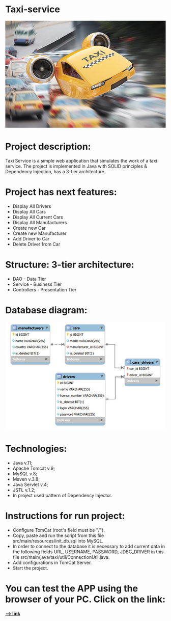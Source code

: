 ﻿# Taxi-service
![taxi_fly.jpg](taxi_fly.jpg)

# Project description:
Taxi Service is a simple web application that simulates the work of a taxi service.
The project is implemented in Java with SOLID principles & Dependency Injection, has a 3-tier architecture.

# Project has next features:
- Display All Drivers
- Display All Cars
- Display All Current Cars
- Display All Manufacturers
- Create new Car
- Create new Manufacturer
- Add Driver to Car
- Delete Driver from Car

# Structure: 3-tier architecture:
- DAO - Data Tier
- Service - Business Tier
- Controllers - Presentation Tier

# Database diagram:
![diagram.jpg](diagram.jpg)

# Technologies:
- Java v.11;
- Apache Tomcat v.9;
- MySQL v.8;
- Maven v.3.8;
- Java Servlet v.4;
- JSTL v.1.2;
- In project used pattern of Dependency Injector.

# Instructions for run project:
- Configure TomСat (root's field must be "/").
- Copy, paste and run the script from this file src/main/resources/init_db.sql into MySQL. 
- In order to connect to the database it is necessary to add current data in the following fields URL, USERNAME, PASSWORD, JDBC_DRIVER in this file src/main/java/taxi/util/ConnectionUtil.java.
- Add configurations in TomCat Server.
- Start the project.

# You can test the APP using the browser of your PC. Click on the link:
[**--> link**](https://service-taxi-nba.herokuapp.com)
